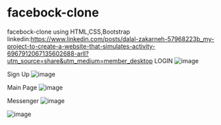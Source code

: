 # facebock-clone
facebock-clone using HTML,CSS,Bootstrap
linkedin:https://www.linkedin.com/posts/dalal-zakarneh-57968223b_my-project-to-create-a-website-that-simulates-activity-6967912067135602688-arll?utm_source=share&utm_medium=member_desktop
LOGIN
![image](https://github.com/dalal-01/facebock-clone/assets/113533489/425ffa01-06f1-4902-adbb-9bdfc2942452)

Sign Up
![image](https://github.com/dalal-01/facebock-clone/assets/113533489/c2230295-304b-4adb-91af-523b2c09a193)

Main Page
![image](https://github.com/dalal-01/facebock-clone/assets/113533489/1c662b7c-4604-4a4c-80c7-8e64a7d434ee)

Messenger
![image](https://github.com/dalal-01/facebock-clone/assets/113533489/ae7743ff-f27d-41c3-b00f-1db07adecbd8)

![image](https://github.com/dalal-01/facebock-clone/assets/113533489/abb24d12-8eff-4584-bef2-6d1be4a98975)






